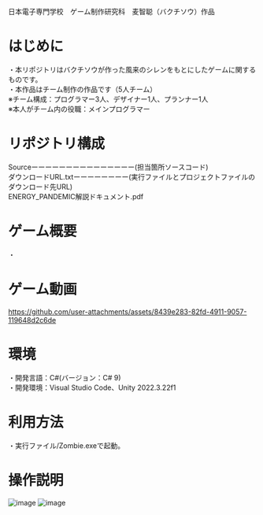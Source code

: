 日本電子専門学校　ゲーム制作研究科　麦智聪（バクチソウ）作品

# はじめに
・本リポジトリはバクチソウが作った風来のシレンをもとにしたゲームに関するものです。  
・本作品はチーム制作の作品です（5人チーム）  
※チーム構成：プログラマー3人、デザイナー1人、プランナー1人  
※本人がチーム内の役職：メインプログラマー  

# リポジトリ構成
Sourceーーーーーーーーーーーーーーー(担当箇所ソースコード)  
ダウンロードURL.txtーーーーーーーー(実行ファイルとプロジェクトファイルのダウンロード先URL)  
ENERGY_PANDEMIC解説ドキュメント.pdf
 
# ゲーム概要
・

# ゲーム動画

https://github.com/user-attachments/assets/8439e283-82fd-4911-9057-119648d2c6de

# 環境
・開発言語：C#(バージョン：C# 9)  
・開発環境：Visual Studio Code、Unity 2022.3.22f1

# 利用方法
・実行ファイル/Zombie.exeで起動。

# 操作説明

![image](https://github.com/user-attachments/assets/318cb790-cc0e-47c4-9e79-fc5c87f4d41a)
![image](https://github.com/user-attachments/assets/c4036b0d-8a59-473b-9813-6c83a90b21e1)
